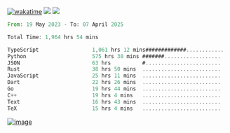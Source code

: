 [![wakatime](https://wakatime.com/badge/user/00eead22-fb14-4dd0-ab8a-3625cafbd50d.svg)](https://wakatime.com/@00eead22-fb14-4dd0-ab8a-3625cafbd50d)
![](https://komarev.com/ghpvc/?username=flatypus)
![](https://pixel.flatypus.me/flatypus?type=tracker)
<!--START_SECTION:waka-->

```rust
From: 19 May 2023 - To: 07 April 2025

Total Time: 1,964 hrs 54 mins

TypeScript                 1,061 hrs 12 mins#############............   53.71 %
Python                     575 hrs 30 mins #######..................   29.13 %
JSON                       63 hrs          #........................   03.19 %
Rust                       38 hrs 50 mins  .........................   01.97 %
JavaScript                 25 hrs 11 mins  .........................   01.27 %
Dart                       22 hrs 26 mins  .........................   01.14 %
Go                         19 hrs 44 mins  .........................   01.00 %
C++                        19 hrs 4 mins   .........................   00.97 %
Text                       16 hrs 43 mins  .........................   00.85 %
TeX                        15 hrs 4 mins   .........................   00.76 %
```

<!--END_SECTION:waka-->
[<img alt="image" src="https://github.com/flatypus/flatypus/assets/68029599/0a302dc1-501c-43a0-ae8d-37ec4817f3bd">](https://flatypus.me)

